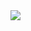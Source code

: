 <img src="https://storage.cloud.google.com/eu.artifacts.pythonbuilds.appspot.com/build/github_alanbacon_pyabstracts-master.svg?supportedpurview=project&sanitize=true" />
